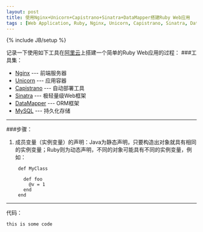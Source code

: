 ```yaml
---
layout: post
title: 使用Nginx+Unicorn+Capistrano+Sinatra+DataMapper搭建Ruby Web应用
tags : [Web Application, Ruby, Nginx, Unicorn, Capistrano, Sinatra, DataMapper]
---
```

{% include JB/setup %}

记录一下使用如下工具在[阿里云](http://www.aliyun.com/)上搭建一个简单的Ruby Web应用的过程：
###工具集：
* [Nginx](http://nginx.org/cn) --- 前端服务器
* [Unicorn](http://unicorn.bogomips.org) --- 应用容器
* [Capistrano](http://www.capistranorb.com) --- 自动部署工具
* [Sinatra](http://www.sinatrarb.com) --- 极轻量级Web框架
* [DataMapper](http://datamapper.org) --- ORM框架
* [MySQL](http://www.mysql.com) --- 持久化存储
***
###步骤：


1. 成员变量（实例变量）的声明：Java为静态声明，只要构造出对象就具有相同的实例变量；Ruby则为动态声明，不同的对象可能具有不同的实例变量，例如：

        def MyClass 
          
          def foo
            @v = 1
          end
        end 


***

代码：

    this is some code

